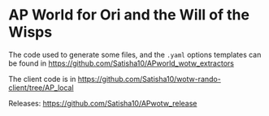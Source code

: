 # AP World for Ori and the Will of the Wisps

The code used to generate some files, and the `.yaml` options templates can be found 
in https://github.com/Satisha10/APworld_wotw_extractors

The client code is in https://github.com/Satisha10/wotw-rando-client/tree/AP_local

Releases: https://github.com/Satisha10/APwotw_release
